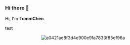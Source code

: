 ### Hi there 👋

Hi, I'm **TommChen**.

test

<!--
**TommChen/TommChen** is a ✨ _special_ ✨ repository because its `README.md` (this file) appears on your GitHub profile.

Here are some ideas to get you started:

- 🔭 I’m currently working on ...
- 🌱 I’m currently learning ...
- 👯 I’m looking to collaborate on ...
- 🤔 I’m looking for help with ...
- 💬 Ask me about ...
- 📫 How to reach me: ...
- 😄 Pronouns: ...
- ⚡ Fun fact: ...
-->

<div align="center">

![a0421ae8f3d4e900e9fa7833f85ef96a](https://user-images.githubusercontent.com/97342533/222116638-e3cc24dd-28db-483c-8ce6-e8b9941f0734.gif)

</div>
